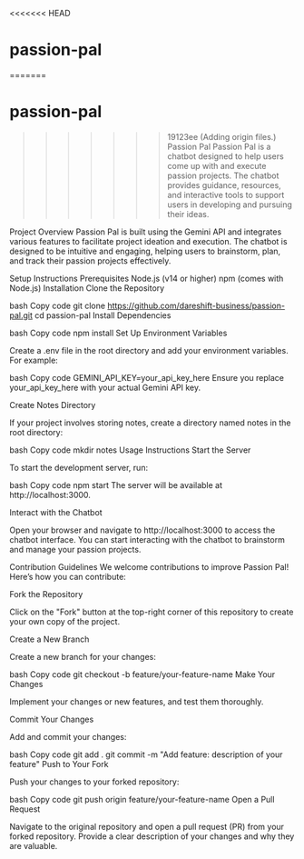 <<<<<<< HEAD
# passion-pal
=======
# passion-pal
>>>>>>> 19123ee (Adding origin files.)
Passion Pal
Passion Pal is a chatbot designed to help users come up with and execute passion projects. The chatbot provides guidance, resources, and interactive tools to support users in developing and pursuing their ideas.

Project Overview
Passion Pal is built using the Gemini API and integrates various features to facilitate project ideation and execution. The chatbot is designed to be intuitive and engaging, helping users to brainstorm, plan, and track their passion projects effectively.

Setup Instructions
Prerequisites
Node.js (v14 or higher)
npm (comes with Node.js)
Installation
Clone the Repository

bash
Copy code
git clone https://github.com/dareshift-business/passion-pal.git
cd passion-pal
Install Dependencies

bash
Copy code
npm install
Set Up Environment Variables

Create a .env file in the root directory and add your environment variables. For example:

bash
Copy code
GEMINI_API_KEY=your_api_key_here
Ensure you replace your_api_key_here with your actual Gemini API key.

Create Notes Directory

If your project involves storing notes, create a directory named notes in the root directory:

bash
Copy code
mkdir notes
Usage Instructions
Start the Server

To start the development server, run:

bash
Copy code
npm start
The server will be available at http://localhost:3000.

Interact with the Chatbot

Open your browser and navigate to http://localhost:3000 to access the chatbot interface. You can start interacting with the chatbot to brainstorm and manage your passion projects.

Contribution Guidelines
We welcome contributions to improve Passion Pal! Here’s how you can contribute:

Fork the Repository

Click on the "Fork" button at the top-right corner of this repository to create your own copy of the project.

Create a New Branch

Create a new branch for your changes:

bash
Copy code
git checkout -b feature/your-feature-name
Make Your Changes

Implement your changes or new features, and test them thoroughly.

Commit Your Changes

Add and commit your changes:

bash
Copy code
git add .
git commit -m "Add feature: description of your feature"
Push to Your Fork

Push your changes to your forked repository:

bash
Copy code
git push origin feature/your-feature-name
Open a Pull Request

Navigate to the original repository and open a pull request (PR) from your forked repository. Provide a clear description of your changes and why they are valuable.